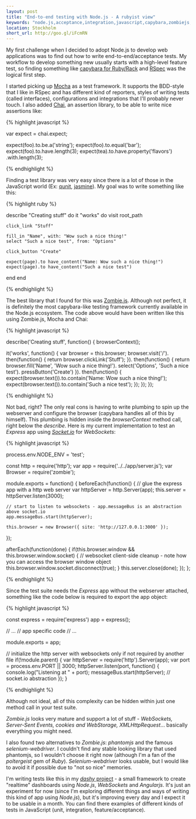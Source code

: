 ```yaml
---
layout: post
title: "End-to-end testing with Node.js - A rubyist view"
keywords: "node.js,acceptance,integration,javascript,capybara,zombiejs,websocket,express,mocha,chai"
location: Stockholm
short_url: http://goo.gl/iFcmRN
---
```


My first challenge when I decided to adopt Node.js to develop web applications was to find out how to write end-to-end/acceptance tests. My workflow to develop something new usually starts with a high-level feature test, so finding something like [capybara for Ruby/Rack](http://jnicklas.github.io/capybara/) and [RSpec](http://rspec.info/) was the logical first step.

<!-- more -->

I started picking up [Mocha](http://visionmedia.github.io/mocha/) as a test framework. It supports the BDD-style that I like in RSpec and has different kind of reporters, styles of writing tests (called interfaces), configurations and integrations that I'll probably never touch. I also added [Chai](http://chaijs.com/), an assertion library, to be able to write nice assertions like:

{% highlight javascript %}

var expect = chai.expect;

expect(foo).to.be.a('string');
expect(foo).to.equal('bar');
expect(foo).to.have.length(3);
expect(tea).to.have.property('flavors')
  .with.length(3);

{% endhighlight %}

Finding a test library was very easy since there is a lot of those in the JavaScript world (Ex: [qunit](http://qunitjs.com/), [jasmine](http://jasmine.github.io/)). My goal was to write something like this:

{% highlight ruby %}

describe "Creating stuff" do
  it "works" do
    visit root_path

    click_link "Stuff"

    fill_in "Name", with: "Wow such a nice thing!"
	select "Such a nice test", from: "Options"

    click_button "Create"

    expect(page).to have_content("Name: Wow such a nice thing!")
    expect(page).to have_content("Such a nice test")
  end
end

{% endhighlight %}

The best library that I found for this was [Zombie.js](http://zombie.labnotes.org/). Although not perfect, it is definitely the most capybara-like testing framework currently available in the Node.js ecosystem. The code above would have been written like this using Zombie.js, Mocha and Chai:

{% highlight javascript %}

describe('Creating stuff', function() {
  browserContext();

  it('works', function() {
    var browser = this.browser;
    browser.visit('/').
      then(function() {
        return browser.clickLink('Stuff');
      }).
      then(function() {
        return browser.fill('Name', 'Wow such a nice thing!').
          select('Options', 'Such a nice test').
          pressButton('Create')
      }).
      then(function() {
        expect(browser.text()).to.contain('Name: Wow such a nice thing!');
        expect(browser.text()).to.contain('Such a nice test');
      });
  });
});

{% endhighlight %}

Not bad, right? The only real cons is having to write plumbing to spin up the webserver and configure the browser (capybara handles all of this by himself). This plumbing is hidden inside the *browserContext* method call, right below the *describe*. Here is my current implementation to test an *Express* app using [*Socket.io*](http://socket.io/) for *WebSockets*:

{% highlight javascript %}

process.env.NODE_ENV = 'test';

const http = require('http');
var app = require('../../app/server.js');
var Browser = require('zombie');

module.exports = function() {
  beforeEach(function() {
    // glue the express app with a http web server
    var httpServer = http.Server(app);
    this.server = httpServer.listen(3000);

    // start to listen to websockets - app.messageBus is an abstraction above socket.io
    app.messageBus.start(httpServer);

    this.browser = new Browser({ site: 'http://127.0.0.1:3000' });
  });

  afterEach(function(done) {
    if(this.browser.window && this.browser.window.socket) {
      // websocket client-side cleanup - note how you can access the browser window object
      this.browser.window.socket.disconnect(true);
    }
    this.server.close(done);
  });
};

{% endhighlight %}

Since the test suite needs the *Express* app without the webserver attached, something like the code below is required to export the app object:

{% highlight javascript %}

const
  express = require('express')
  app = express();

// ...
// app specific code
// ...

module.exports = app;

// initialize the http server with websockets only if not required by another file
if(!module.parent) { 
  var httpServer = require('http').Server(app);
  var port = process.env.PORT || 3000;
  httpServer.listen(port, function() {
    console.log("Listening at " + port);
    messageBus.start(httpServer); // socket.io abstraction
  });
}

{% endhighlight %}

Although not ideal, all of this complexity can be hidden within just one method call in your test suite.

*Zombie.js* looks very mature and support a lot of stuff - *WebSockets, Server-Sent Events, cookies and WebStorage, XMLHttpRequest*... basically everything you might need.

I also found two alternatives to *Zombie.js*: *phantomjs* and the famous *selenium-webdriver*. I couldn't find any stable looking library that used phantomjs, so I wouldn't choose it right now (although I'm a fan of the *poltergeist* gem of *Ruby*). *Selenium-webdriver* looks usable, but I would like to avoid it if possible due to "not so nice" memories.

I'm writing tests like this in my [*dashy* project](http://github.com/victorarias/dashy) - a small framework to create "realtime" dashboards using *Node.js*, *WebSockets* and *Angularjs*. It's just an experiment for now (since I'm exploring different things and ways of writing this kind of app using *Node.js*), but it's improving every day and I expect it to be usable in a month. You can find there examples of different kinds of tests in JavaScript (unit, integration, feature/acceptance).
